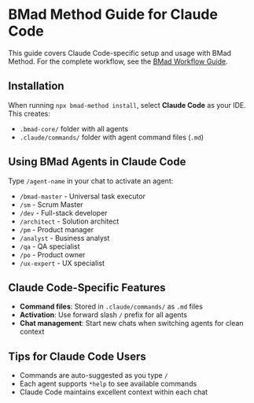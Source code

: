 # BMad Method Guide for Claude Code

This guide covers Claude Code-specific setup and usage with BMad Method. For the complete workflow, see the [BMad Workflow Guide](../bmad-workflow-guide.md).

## Installation

When running `npx bmad-method install`, select **Claude Code** as your IDE. This creates:

- `.bmad-core/` folder with all agents
- `.claude/commands/` folder with agent command files (`.md`)

## Using BMad Agents in Claude Code

Type `/agent-name` in your chat to activate an agent:

- `/bmad-master` - Universal task executor
- `/sm` - Scrum Master
- `/dev` - Full-stack developer
- `/architect` - Solution architect
- `/pm` - Product manager
- `/analyst` - Business analyst
- `/qa` - QA specialist
- `/po` - Product owner
- `/ux-expert` - UX specialist

## Claude Code-Specific Features

- **Command files**: Stored in `.claude/commands/` as `.md` files
- **Activation**: Use forward slash `/` prefix for all agents
- **Chat management**: Start new chats when switching agents for clean context

## Tips for Claude Code Users

- Commands are auto-suggested as you type `/`
- Each agent supports `*help` to see available commands
- Claude Code maintains excellent context within each chat
